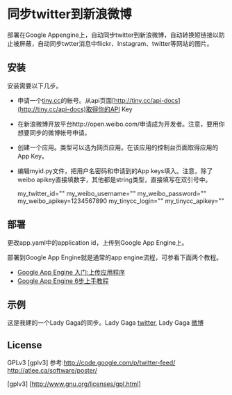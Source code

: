 同步twitter到新浪微博
====================

部署在Google Appengine上，自动同步twitter到新浪微博，自动转换短链接以防止被屏蔽，自动同步twtter消息中flickr、Instagram、twitter等网站的图片。

安装
---

安装需要以下几步。

* 申请一个[tiny.cc](http://tiny.cc)的帐号。从api页面[http://tiny.cc/api-docs](http://tiny.cc/api-docs)取得你的API Key
* 在新浪微博开放平台http://open.weibo.com/申请成为开发者。注意，要用你想要同步的微博帐号申请。
* 创建一个应用。类型可以选为网页应用。在该应用的控制台页面取得应用的App Key。
* 编辑myid.py文件，把用户名密码和申请到的App keys填入。注意，除了weibo apikey直接填数字，其他都是string类型，直接填写在双引号中。

     my_twitter_id=""
     my_weibo_username=""
     my_weibo_password=""
     my_weibo_apikey=1234567890
     my_tinycc_login=""
     my_tinycc_apikey=""


部署
---

更改app.yaml中的application id，上传到Google App Engine上。

部署到Google App Engine就是通常的app engine流程，可参看下面两个教程。

* [Google App Engine 入门:上传应用程序](http://blog.xuming.net/2008/05/google-app-engine-toturial-9.html)
* [Google App Engine 6步上手教程](http://www.cnblogs.com/2011sydney/archive/2009/07/23/1529637.html)


示例
---

这是我建的一个Lady Gaga的同步。Lady Gaga [twitter](), Lady Gaga [微博](http://weibo.com/u/2841791740)

License
-------
GPLv3 [gplv3]
参考:http://code.google.com/p/twitter-feed/
     http://atlee.ca/software/poster/


[gplv3] [http://www.gnu.org/licenses/gpl.html]
